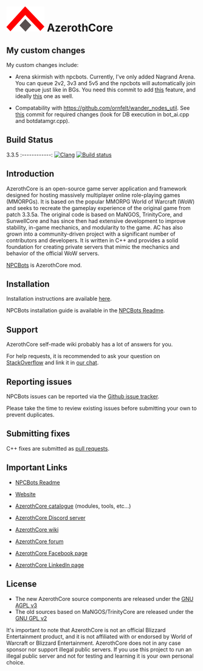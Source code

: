 # ![logo](https://raw.githubusercontent.com/azerothcore/azerothcore.github.io/master/images/logo-github.png) AzerothCore

## My custom changes

My custom changes include:
* Arena skirmish with npcbots. Currently, I've only added Nagrand Arena. You can queue 2v2, 3v3 and 5v5 and the npcbots will automatically join the queue just like in BGs. You need this commit to add [this](https://github.com/ornfelt/azerothcore-wotlk/commit/f7856d31eb32975d43cc8b849526e46c85594b8c) feature, and ideally [this](https://github.com/ornfelt/azerothcore-wotlk/commit/0739541191eff3c91ee91e1eb31673cecb84bb88) one as well.

* Compatability with https://github.com/ornfelt/wander_nodes_util. See [this](https://github.com/ornfelt/azerothcore-wotlk/commit/2399ea767097d2a227aa37c860c1feee63e27598#diff-821d8443e5562c441172343cb58672bed4f1275e800e3ea08e9436c5eb2f4e7a) commit for required changes (look for DB execution in bot_ai.cpp and botdatamgr.cpp).

## Build Status

3.3.5
:------------:
[![Clang](https://github.com/trickerer/AzerothCore-wotlk-with-NPCBots/actions/workflows/core_build.yml/badge.svg)](https://github.com/trickerer/AzerothCore-wotlk-with-NPCBots/actions/workflows/core_build.yml)
[![Build status](https://ci.appveyor.com/api/projects/status/9cd8gd9io83l3v14/branch/npcbots_3.3.5?svg=true)](https://ci.appveyor.com/project/trickerer/azerothcore-npcbots/branch/npcbots_3.3.5)

## Introduction

AzerothCore is an open-source game server application and framework designed for hosting massively multiplayer online role-playing games (MMORPGs). It is based on the popular MMORPG World of Warcraft (WoW) and seeks to recreate the gameplay experience of the original game from patch 3.3.5a.
The original code is based on MaNGOS, TrinityCore, and SunwellCore and has since then had extensive development to improve stability, in-game mechanics, and modularity to the game. AC has also grown into a community-driven project with a significant number of contributors and developers. It is written in C++ and provides a solid foundation for creating private servers that mimic the mechanics and behavior of the official WoW servers.

[NPCBots](https://github.com/trickerer/Trinity-Bots) is AzerothCore mod.


## Installation

Installation instructions are available [here](http://www.azerothcore.org/wiki/Installation).

NPCBots installation guide is available in the [NPCBots Readme](https://github.com/trickerer/Trinity-Bots#npcbot-mod-installation).


## Support

AzerothCore self-made wiki probably has a lot of answers for you.

For help requests, it is recommended to ask your question on [StackOverflow](https://stackoverflow.com/questions/tagged/azerothcore) and link it in [our chat](https://discordapp.com/channels/217589275766685707/284406375495368704).


## Reporting issues

NPCBots issues can be reported via the [Github issue tracker](https://github.com/trickerer/Trinity-Bots/issues/).

Please take the time to review existing issues before submitting your own to
prevent duplicates.


## Submitting fixes

C++ fixes are submitted as [pull requests](https://github.com/trickerer/Azerothcore-wotlk-with-NPCBots/pulls).


## Important Links

- [NPCBots Readme](https://github.com/trickerer/Trinity-Bots/)

- [Website](http://www.azerothcore.org/)
- [AzerothCore catalogue](http://www.azerothcore.org/catalogue.html  "Modules, tools, and other stuff for AzerothCore") (modules, tools, etc...)
- [AzerothCore Discord server](https://discord.gg/gkt4y2x)
- [AzerothCore wiki](http://www.azerothcore.org/wiki "Easy to use and developed by AzerothCore founder")
- [AzerothCore forum](https://github.com/azerothcore/azerothcore-wotlk/discussions/)
- [AzerothCore Facebook page](https://www.facebook.com/AzerothCore/)
- [AzerothCore LinkedIn page](https://www.linkedin.com/company/azerothcore/)


## License

- The new AzerothCore source components are released under the [GNU AGPL v3](https://github.com/azerothcore/azerothcore-wotlk/blob/master/LICENSE-AGPL3)
- The old sources based on MaNGOS/TrinityCore are released under the [GNU GPL v2](https://github.com/azerothcore/azerothcore-wotlk/blob/master/LICENSE-GPL2)


It's important to note that AzerothCore is not an official Blizzard Entertainment product, and it is not affiliated with or endorsed by World of Warcraft or Blizzard Entertainment. AzerothCore does not in any case sponsor nor support illegal public servers. If you use this project to run an illegal public server and not for testing and learning it is your own personal choice.
